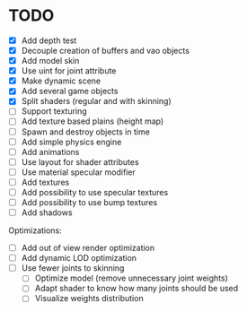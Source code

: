 # TODO

- [x] Add depth test
- [x] Decouple creation of buffers and vao objects
- [x] Add model skin
- [x] Use uint for joint attribute
- [x] Make dynamic scene
- [x] Add several game objects
- [x] Split shaders (regular and with skinning)
- [ ] Support texturing
- [ ] Add texture based plains (height map)
- [ ] Spawn and destroy objects in time
- [ ] Add simple physics engine
- [ ] Add animations
- [ ] Use layout for shader attributes
- [ ] Use material specular modifier
- [ ] Add textures
- [ ] Add possibility to use specular textures
- [ ] Add possibility to use bump textures
- [ ] Add shadows

Optimizations:

- [ ] Add out of view render optimization
- [ ] Add dynamic LOD optimization
- [ ] Use fewer joints to skinning
  - [ ] Optimize model (remove unnecessary joint weights)
  - [ ] Adapt shader to know how many joints should be used
  - [ ] Visualize weights distribution
